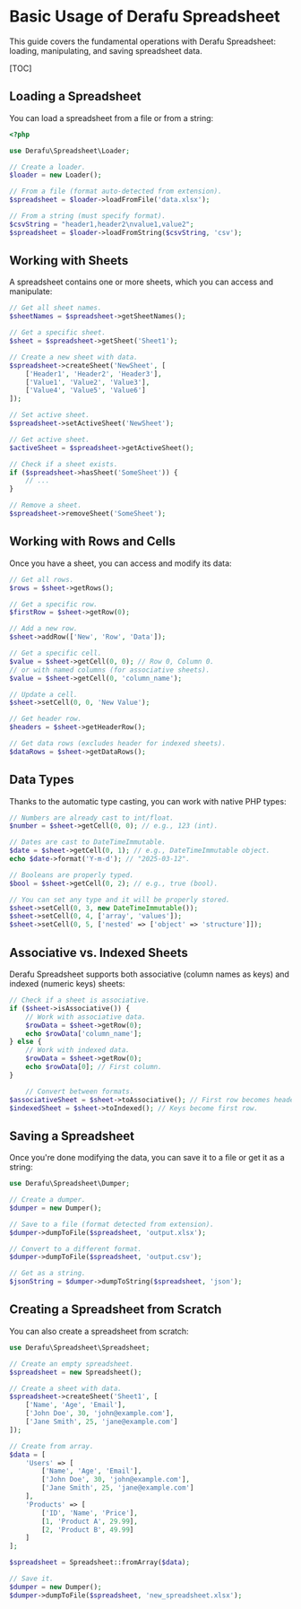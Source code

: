 # Basic Usage of Derafu Spreadsheet

This guide covers the fundamental operations with Derafu Spreadsheet: loading, manipulating, and saving spreadsheet data.

[TOC]

## Loading a Spreadsheet

You can load a spreadsheet from a file or from a string:

```php
<?php

use Derafu\Spreadsheet\Loader;

// Create a loader.
$loader = new Loader();

// From a file (format auto-detected from extension).
$spreadsheet = $loader->loadFromFile('data.xlsx');

// From a string (must specify format).
$csvString = "header1,header2\nvalue1,value2";
$spreadsheet = $loader->loadFromString($csvString, 'csv');
```

## Working with Sheets

A spreadsheet contains one or more sheets, which you can access and manipulate:

```php
// Get all sheet names.
$sheetNames = $spreadsheet->getSheetNames();

// Get a specific sheet.
$sheet = $spreadsheet->getSheet('Sheet1');

// Create a new sheet with data.
$spreadsheet->createSheet('NewSheet', [
    ['Header1', 'Header2', 'Header3'],
    ['Value1', 'Value2', 'Value3'],
    ['Value4', 'Value5', 'Value6']
]);

// Set active sheet.
$spreadsheet->setActiveSheet('NewSheet');

// Get active sheet.
$activeSheet = $spreadsheet->getActiveSheet();

// Check if a sheet exists.
if ($spreadsheet->hasSheet('SomeSheet')) {
    // ...
}

// Remove a sheet.
$spreadsheet->removeSheet('SomeSheet');
```

## Working with Rows and Cells

Once you have a sheet, you can access and modify its data:

```php
// Get all rows.
$rows = $sheet->getRows();

// Get a specific row.
$firstRow = $sheet->getRow(0);

// Add a new row.
$sheet->addRow(['New', 'Row', 'Data']);

// Get a specific cell.
$value = $sheet->getCell(0, 0); // Row 0, Column 0.
// or with named columns (for associative sheets).
$value = $sheet->getCell(0, 'column_name');

// Update a cell.
$sheet->setCell(0, 0, 'New Value');

// Get header row.
$headers = $sheet->getHeaderRow();

// Get data rows (excludes header for indexed sheets).
$dataRows = $sheet->getDataRows();
```

## Data Types

Thanks to the automatic type casting, you can work with native PHP types:

```php
// Numbers are already cast to int/float.
$number = $sheet->getCell(0, 0); // e.g., 123 (int).

// Dates are cast to DateTimeImmutable.
$date = $sheet->getCell(0, 1); // e.g., DateTimeImmutable object.
echo $date->format('Y-m-d'); // "2025-03-12".

// Booleans are properly typed.
$bool = $sheet->getCell(0, 2); // e.g., true (bool).

// You can set any type and it will be properly stored.
$sheet->setCell(0, 3, new DateTimeImmutable());
$sheet->setCell(0, 4, ['array', 'values']);
$sheet->setCell(0, 5, ['nested' => ['object' => 'structure']]);
```

## Associative vs. Indexed Sheets

Derafu Spreadsheet supports both associative (column names as keys) and indexed (numeric keys) sheets:

```php
// Check if a sheet is associative.
if ($sheet->isAssociative()) {
    // Work with associative data.
    $rowData = $sheet->getRow(0);
    echo $rowData['column_name'];
} else {
    // Work with indexed data.
    $rowData = $sheet->getRow(0);
    echo $rowData[0]; // First column.
}

    // Convert between formats.
$associativeSheet = $sheet->toAssociative(); // First row becomes header.
$indexedSheet = $sheet->toIndexed(); // Keys become first row.
```

## Saving a Spreadsheet

Once you're done modifying the data, you can save it to a file or get it as a string:

```php
use Derafu\Spreadsheet\Dumper;

// Create a dumper.
$dumper = new Dumper();

// Save to a file (format detected from extension).
$dumper->dumpToFile($spreadsheet, 'output.xlsx');

// Convert to a different format.
$dumper->dumpToFile($spreadsheet, 'output.csv');

// Get as a string.
$jsonString = $dumper->dumpToString($spreadsheet, 'json');
```

## Creating a Spreadsheet from Scratch

You can also create a spreadsheet from scratch:

```php
use Derafu\Spreadsheet\Spreadsheet;

// Create an empty spreadsheet.
$spreadsheet = new Spreadsheet();

// Create a sheet with data.
$spreadsheet->createSheet('Sheet1', [
    ['Name', 'Age', 'Email'],
    ['John Doe', 30, 'john@example.com'],
    ['Jane Smith', 25, 'jane@example.com']
]);

// Create from array.
$data = [
    'Users' => [
        ['Name', 'Age', 'Email'],
        ['John Doe', 30, 'john@example.com'],
        ['Jane Smith', 25, 'jane@example.com']
    ],
    'Products' => [
        ['ID', 'Name', 'Price'],
        [1, 'Product A', 29.99],
        [2, 'Product B', 49.99]
    ]
];

$spreadsheet = Spreadsheet::fromArray($data);

// Save it.
$dumper = new Dumper();
$dumper->dumpToFile($spreadsheet, 'new_spreadsheet.xlsx');
```

